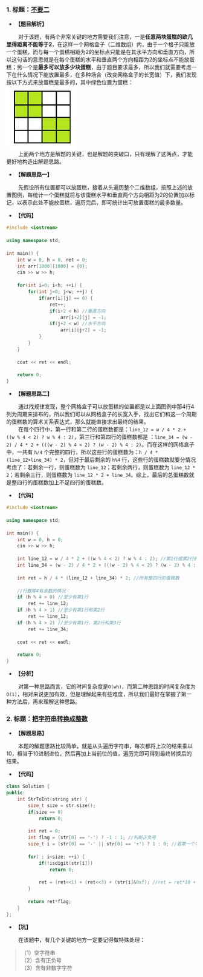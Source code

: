 ### 1. 标题：[不要二](https://www.nowcoder.com/practice/1183548cd48446b38da501e58d5944eb?tpId=85&&tqId=29840&rp=1&ru=/activity/oj&qru=/ta/2017test/question-ranking)
- **【题目解析】**<br>

&#160; &#160; &#160; &#160; 对于该题，有两个非常关键的地方需要我们注意，一是**任意两块蛋糕的欧几里得距离不能等于2**，在这样一个网格盒子（二维数组）内，由于一个格子只能放一个蛋糕，而与每一个蛋糕相距为2的坐标点只能是在其水平方向和垂直方向，所以这句话的意思就是在每个蛋糕的水平和垂直两个方向相距为2的坐标点不能放蛋糕；另一个是**最多可以放多少块蛋糕**，由于题目要求最多，所以我们就需要考虑一下在什么情况下能放置最多，在多种场合（改变网格盒子的长宽值）下，我们发现按以下方式来放蛋糕是最多的，其中绿色位置为蛋糕：<br>
![images](https://github.com/X-Perseverance/ProblemSet/blob/master/images/CakeMap.png)<br>
&#160; &#160; &#160; &#160; 上面两个地方是解题的关键，也是解题的突破口，只有理解了这两点，才能更好地构造出解题思路。<br>

- **【解题思路一】**<br>

&#160; &#160; &#160; &#160; 先假设所有位置都可以放蛋糕，接着从头遍历整个二维数组，按照上述的放置图例，每统计一个蛋糕就将与该蛋糕水平和垂直两个方向相距为2的位置加以标记，以表示此处不能放蛋糕，遍历完后，即可统计出可放置蛋糕的最多数量。<br>

- **【代码】**
```c++
#include <iostream>
 
using namespace std;
 
int main() {
    int w = 0, h = 0, ret = 0;
    int arr[1000][1000] = {0};
    cin >> w >> h;
     
    for(int i=0; i<h; ++i) {
        for(int j=0; j<w; ++j) {
            if(arr[i][j] == 0) {
                ret++;
                if(i+2 < h) //垂直方向
                    arr[i+2][j] = -1;
                if(j+2 < w) //水平方向
                    arr[i][j+2] = -1;
            }
        }
    }
     
    cout << ret << endl;
     
    return 0;
}
```

- **【解题思路二】**<br>

&#160; &#160; &#160; &#160; 通过找规律发现，整个网格盒子可以放蛋糕的位置都是以上面图例中那4行4列为周期来排布的，所以我们可以从网格盒子的长宽入手，找出它们和这一个周期的蛋糕数的算术关系表达式，那么就能直接求出最终的结果。<br>
&#160; &#160; &#160; &#160; 在每个四行中，第一行和第二行的蛋糕数都是：`line_12 = w / 4 * 2 + ((w % 4 < 2) ? w % 4 : 2)`，第三行和第四行的蛋糕数都是 ：`line_34 = (w - 2) / 4 * 2 + (((w - 2) % 4 < 2) ? (w - 2) % 4 : 2)`。而在这样的网格盒子中，一共有 `h/4` 个完整的四行，所以这些行的蛋糕数为：`h / 4 * (line_12+line_34) * 2`，但对于最后剩余的 `h%4` 行，这些行的蛋糕数就要分情况考虑了：若剩余一行，则蛋糕数为 `line_12`；若剩余两行，则蛋糕数为 `line_12 * 2`；若剩余三行，则蛋糕数为 `line_12 * 2 + line_34`。综上，最后的总蛋糕数就是整四行的蛋糕数加上不足四行的蛋糕数。<br>

- **【代码】**
```c++
#include <iostream>

using namespace std;

int main() {
	int w = 0, h = 0;
	cin >> w >> h;

	int line_12 = w / 4 * 2 + ((w % 4 < 2) ? w % 4 : 2); //第1行或第2行的蛋糕数
	int line_34 = (w - 2) / 4 * 2 + (((w - 2) % 4 < 2) ? (w - 2) % 4 : 2); //第3行或第4行的蛋糕数

	int ret = h / 4 * (line_12 + line_34) * 2; //所有整四行的蛋糕数

	//行数除4有余数的情况：
	if (h % 4 > 0) //至少有第1行
		ret += line_12;
	if (h % 4 > 1) //至少有第1行和第2行
		ret += line_12;
	if (h % 4 > 2) //至少有第1行、第2行和第3行
		ret += line_34;

	cout << ret << endl;

	return 0;
}
```
- **【分析】**<br>

&#160; &#160; &#160; &#160; 对第一种思路而言，它的时间复杂度是`O(wh)`，而第二种思路的时间复杂度为`O(1)`，相对来说更加有效，但是理解起来有些难度，所以我们最好在掌握了第一种方法后，再来理解这种思路。<br>

### 2. 标题：[把字符串转换成整数](https://www.nowcoder.com/practice/1277c681251b4372bdef344468e4f26e?tpId=13、&&tqId=11202&rp=6&ru=/activity/oj&qru=/ta/coding-interviews/question-ranking)
- **【解题思路】**<br>

&#160; &#160; &#160; &#160; 本题的解题思路比较简单，就是从头遍历字符串，每次都将上次的结果乘以10，相当于10进制进位，然后再加上当前位的值，遍历完即可得到最终转换后的结果。<br>

- **【代码】**
```c++
class Solution {
public:
    int StrToInt(string str) {
        size_t size = str.size();
        if(size == 0)
            return 0;
         
        int ret = 0;
        int flag = (str[0] == '-') ? -1 : 1; //判断正负号
        size_t i = (str[0] == '-' || str[0] == '+') ? 1 : 0; //若第一个字符为正负号，则从第二个字符开始遍历；否则，从第一个字符开始遍历
         
        for( ; i<size; ++i) {
            if(!isdigit(str[i]))
                return 0;

            ret = (ret<<1) + (ret<<3) + (str[i]&0xf); //ret = ret*10 + str[i]-'0';
        }
		
        return ret*flag;
    }
};
```

- **【坑】**<br>

&#160; &#160; &#160; &#160; 在该题中，有几个关键的地方一定要记得做特殊处理：<br>
> （1）空字符串<br>
> （2）含有正负号<br>
> （3）含有非数字字符<br>
